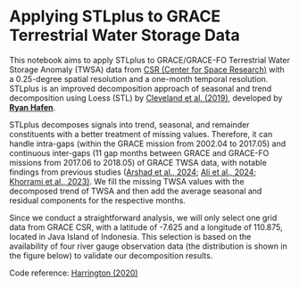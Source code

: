 # Applying STLplus to GRACE Terrestrial Water Storage Data
This notebook aims to apply STLplus to GRACE/GRACE-FO Terrestrial Water Storage Anomaly (TWSA) data from [CSR (Center for Space Research)](https://www2.csr.utexas.edu/grace/RL06_mascons.html) with a 0.25-degree spatial resolution and a one-month temporal resolution. STLplus is an improved decomposition approach of seasonal and trend decomposition using Loess (STL) by [Cleveland et al. (2019)](https://www.wessa.net/download/stl.pdf), developed by [**Ryan Hafen**](https://github.com/hafen/stlplus).

STLplus decomposes signals into trend, seasonal, and remainder constituents with a better treatment of missing values. Therefore, it can handle intra-gaps (within the GRACE mission from 2002.04 to 2017.05) and continuous inter-gaps (11 gap months between GRACE and GRACE-FO missions from 2017.06 to 2018.05) of GRACE TWSA data, with notable findings from previous studies ([Arshad et al., 2024](https://agupubs.onlinelibrary.wiley.com/doi/10.1029/2023WR035882); [Ali et al., 2024](https://doi.org/10.1016/j.scitotenv.2023.168239); [Khorrami et al., 2023)](https://onlinelibrary.wiley.com/doi/10.1002/hyp.14893). We fill the missing TWSA values with the decomposed trend of TWSA and then add the average seasonal and residual components for the respective months.

Since we conduct a straightforward analysis, we will only select one grid data from GRACE CSR, with a latitude of -7.625 and a longitude of 110.875, located in Java Island of Indonesia. This selection is based on the availability of four river gauge observation data (the distribution is shown in the figure below) to validate our decomposition results.

Code reference: [Harrington (2020)](https://www.mattrharrington.com/post/fill-in-missing-cyclical-data-using-seasonal-trend-loess-and-cross-validation)
